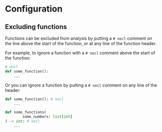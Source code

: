 # Configuration

## Excluding functions

Functions can be excluded from analysis by putting a `# nocl` comment on the
line above the start of the function, or at any line of the function header.

For example, to ignore a function with a `# nocl` comment above the start of
the function:

```python
# nocl
def some_function():
    ...
```

Or you can ignore a function by putting a `# nocl` comment on any line of the
header:

```python
def some_function(): # nocl
    ...
```

```python
def some_functions(
        some_numbers: list[int]
) -> int: # nocl
    ...
```
